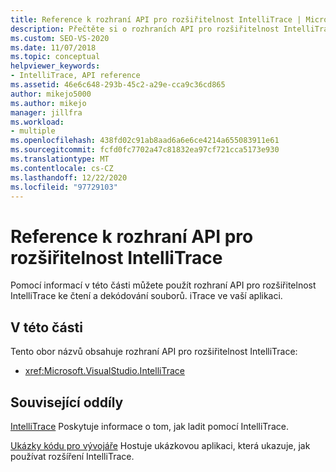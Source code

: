 ```yaml
---
title: Reference k rozhraní API pro rozšiřitelnost IntelliTrace | Microsoft Docs
description: Přečtěte si o rozhraních API pro rozšiřitelnost IntelliTrace v aplikaci Visual Studio, které můžete použít ke čtení a dekódování souborů. iTrace v aplikacích.
ms.custom: SEO-VS-2020
ms.date: 11/07/2018
ms.topic: conceptual
helpviewer_keywords:
- IntelliTrace, API reference
ms.assetid: 46e6c648-293b-45c2-a29e-cca9c36cd865
author: mikejo5000
ms.author: mikejo
manager: jillfra
ms.workload:
- multiple
ms.openlocfilehash: 438fd02c91ab8aad6a6e6ce4214a655083911e61
ms.sourcegitcommit: fcfd0fc7702a47c81832ea97cf721cca5173e930
ms.translationtype: MT
ms.contentlocale: cs-CZ
ms.lasthandoff: 12/22/2020
ms.locfileid: "97729103"
---
```

# <a name="api-reference-for-intellitrace-extensibility"></a>Reference k rozhraní API pro rozšiřitelnost IntelliTrace

Pomocí informací v této části můžete použít rozhraní API pro rozšiřitelnost IntelliTrace ke čtení a dekódování souborů. iTrace ve vaší aplikaci.

## <a name="in-this-section"></a>V této části

Tento obor názvů obsahuje rozhraní API pro rozšiřitelnost IntelliTrace:

- <xref:Microsoft.VisualStudio.IntelliTrace>

## <a name="related-sections"></a>Související oddíly

[IntelliTrace](../debugger/intellitrace.md) Poskytuje informace o tom, jak ladit pomocí IntelliTrace.

[Ukázky kódu pro vývojáře](https://code.msdn.microsoft.com/) Hostuje ukázkovou aplikaci, která ukazuje, jak používat rozšíření IntelliTrace.
